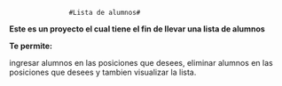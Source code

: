                    #Lista de alumnos#



**Este es un proyecto el cual tiene el fin de llevar una lista de alumnos**


**Te permite:**


ingresar alumnos en las posiciones que desees, eliminar alumnos en las posiciones que desees y tambien visualizar la lista.
